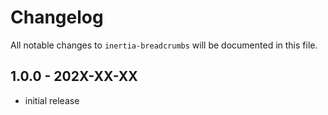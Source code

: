 # Changelog

All notable changes to `inertia-breadcrumbs` will be documented in this file.

## 1.0.0 - 202X-XX-XX

- initial release
